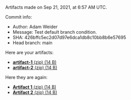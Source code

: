 Artifacts made on Sep 21, 2021, at
6:57 AM UTC.

Commit info:
- Author: Adam Weider
- Message: Test default branch condition.
- SHA: 426bffc5ec2d07d97e6dca1db8c10bb8b6e57695
- Head branch: main

Here are your artifacts:
- [**artifact-1** (zip) (14 B)](https:&#x2F;&#x2F;github.com&#x2F;AHW214&#x2F;github-actions&#x2F;suites&#x2F;3825242174&#x2F;artifacts&#x2F;94691970)
- [**artifact-2** (zip) (14 B)](https:&#x2F;&#x2F;github.com&#x2F;AHW214&#x2F;github-actions&#x2F;suites&#x2F;3825242174&#x2F;artifacts&#x2F;94691971)

Here they are again:
- [**Artifact 1** (zip) (14 B)](https:&#x2F;&#x2F;github.com&#x2F;AHW214&#x2F;github-actions&#x2F;suites&#x2F;3825242174&#x2F;artifacts&#x2F;94691970)
- [**Artifact 2** (zip) (14 B)](https:&#x2F;&#x2F;github.com&#x2F;AHW214&#x2F;github-actions&#x2F;suites&#x2F;3825242174&#x2F;artifacts&#x2F;94691971)
